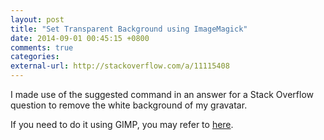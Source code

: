 ```yaml
---
layout: post
title: "Set Transparent Background using ImageMagick"
date: 2014-09-01 00:45:15 +0800
comments: true
categories: 
external-url: http://stackoverflow.com/a/11115408
---
```


I made use of the suggested command in an answer for a Stack Overflow
question to remove the white background of my gravatar.

If you need to do it using GIMP, you may refer to [here].

[here]: /blog/2014/04/27/gimp-transparent-background/ "Make Images With Transparent Background Using GIMP, and More ..."
